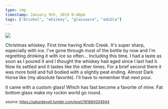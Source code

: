 ```yaml
---
type: img
timestamp: January 9th, 2019 6:40pm
tags: ["Alcohol", "whiskey", "glassware", "edible"]
---
```

####
<img src="https://saturdayxiii.github.io/media/181884034944.jpg"/>
                                                                                          
Christmas whiskey.  First time having Knob Creek.  It's super sharp, especially with ice.  I've gone through most of the bottle by now and I'm regretting drinking it with ice so often&hellip; Including this time.  I had a taste as soon as I poured it and I thought the whiskey had aged since I last had it.  Now its settled and it tastes like the other times.  For a brief second there it was more bold and full bodied with a slightly peat ending.  Almost Dark Horse like (my absolute favorite). I'll have to remember that next pour.



It came with a custom glass! Which has fast become a favorite of mine.  Fat bottom glass make my rockin world go round.
 
                                    
                
                
                
                
                                
<small>source: https://saturdayxiii.tumblr.com/post/181884034944</small>